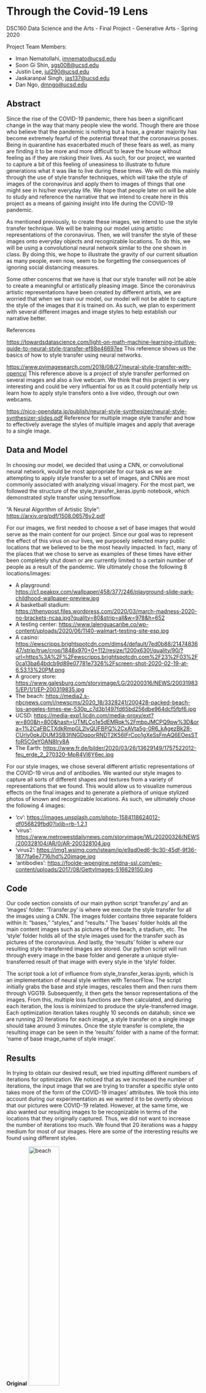 # Through the Covid-19 Lens

DSC160 Data Science and the Arts - Final Project - Generative Arts - Spring 2020

Project Team Members: 
- Iman Nematollahi, imnemato@ucsd.edu
- Soon Gi Shin, sgs008@ucsd.edu
- Justin Lee, jul290@ucsd.edu
- Jaskaranpal Singh, jas137@ucsd.edu
- Dan Ngo, dmngo@ucsd.edu

## Abstract
Since the rise of the COVID-19 pandemic, there has been a significant change in the way that many people view the world. Though there are those who believe that the pandemic is nothing but a hoax, a greater majority has become extremely fearful of the potential threat that the coronavirus poses. Being in quarantine has exacerbated much of these fears as well, as many are finding it to be more and more difficult to leave the house without feeling as if they are risking their lives. As such, for our project, we wanted to capture a bit of this feeling of uneasiness to illustrate to future generations what it was like to live during these times. We will do this mainly through the use of style transfer techniques, which will take the style of images of the coronavirus and apply them to images of things that one might see in his/her everyday life. We hope that people later on will be able to study and reference the narrative that we intend to create here in this project as a means of gaining insight into life during the COVID-19 pandemic.
  
As mentioned previously, to create these images, we intend to use the style transfer technique. We will be training our model using artistic representations of the coronavirus. Then, we will transfer the style of these images onto everyday objects and recognizable locations. To do this, we will be using a convolutional neural network similar to the one shown in class. By doing this, we hope to illustrate the gravity of our current situation as many people, even now, seem to be forgetting the consequences of ignoring social distancing measures.

Some other concerns that we have is that our style transfer will not be able to create a meaningful or artistically pleasing image. Since the coronavirus artistic representations have been created by different artists, we are worried that when we train our model, our model will not be able to capture the style of the images that it is trained on. As such, we plan to experiment with several different images and image styles to help establish our narrative better.


References

https://towardsdatascience.com/light-on-math-machine-learning-intuitive-guide-to-neural-style-transfer-ef88e46697ee
This reference shows us the basics of how to style transfer using neural networks.

https://www.pyimagesearch.com/2018/08/27/neural-style-transfer-with-opencv/
This reference above is a project of style transfer performed on several images and also a live webcam. We think that this project is very interesting and could be very influential for us as it could potentially help us learn how to apply style transfers onto a live video, through our own webcams.

https://nico-opendata.jp/publish/neural-style-synthesizer/neural-style-synthesizer-slides.pdf
Reference for multiple image style transfer and how to effectively average the styles of multiple images and apply that average to a single image.



## Data and Model

In choosing our model, we decided that using a CNN, or convolutional neural network, would be most appropriate for our task as we are attempting to apply style transfer to a set of images, and CNNs are most commonly associated with analyzing visual imagery. For the most part, we followed the structure of the style_transfer_keras.ipynb notebook, which demonstrated style transfer using tensorflow. 

“A Neural Algorithm of Artistic Style”:  https://arxiv.org/pdf/1508.06576v2.pdf


For our images, we first needed to choose a set of base images that would serve as the main content for our project. Since our goal was to represent the effect of this virus on our lives, we purposely selected many public locations that we believed to be the most heavily impacted. In fact, many of the places that we chose to serve as examples of these times have either been completely shut down or are currently limited to a certain number of people as a result of the pandemic. We ultimately chose the following 8 locations/images:
 
- A playground: https://c1.peakpx.com/wallpaper/458/377/246/playground-slide-park-childhood-wallpaper-preview.jpg
- A basketball stadium: https://thenypost.files.wordpress.com/2020/03/march-madness-2020-no-brackets-ncaa.jpg?quality=80&strip=all&w=978&h=652
- A testing center: https://www.lalenguacaribe.co/wp-content/uploads/2020/06/1140-walmart-testing-site-esp.jpg
- A casino: https://ewscripps.brightspotcdn.com/dims4/default/7ed0b88/2147483647/strip/true/crop/1848x970+0+112/resize/1200x630!/quality/90/?url=https%3A%2F%2Fewscripps.brightspotcdn.com%2F23%2F03%2F0ca13ba64bdcb9d89e07781e7326%2Fscreen-shot-2020-02-19-at-6.53.13%20PM.png 
- A grocery store: https://www.galesburg.com/storyimage/LG/20200316/NEWS/200319835/EP/1/1/EP-200319835.jpg 
- The beach: https://media2.s-nbcnews.com/i/newscms/2020_18/3328241/200428-packed-beach-los-angeles-times-ew-530p_c7d3b1497fd65bd256dbe964dcf5fbf6.jpg 
- UCSD: https://media-exp1.licdn.com/media-proxy/ext?w=800&h=800&hash=UTMLCo1e5dEMRqk%2FmbpJMCPQ9pw%3D&ora=1%2CaFBCTXdkRmpGL2lvQUFBPQ%2CxAVta5g-0R6_kAgezBk28-CUrly0qkJDUM3SB3fiNGDqporRNDT2K56IFrCoo1gXeSsFmAQ6EOesSTfoR5C0eYOAN8Iry8A
- The Earth:
https://www.fr.de/bilder/2020/03/26/13629149/1757522012-feu_erde_2_270320-MpR4Vl6Y6ec.jpg

For our style images, we chose several different artistic representations of the COVID-19 virus and of antibodies. We wanted our style images to capture all sorts of different shapes and textures from a variety of representations that we found. This would allow us to visualize numerous effects on the final images and to generate a plethora of unique stylized photos of known and recognizable locations. As such, we ultimately chose the following 4 images:

- ‘cv’:
https://images.unsplash.com/photo-1584118624012-df056829fbd0?ixlib=rb-1.2.1
- ‘virus’: https://www.metrowestdailynews.com/storyimage/WL/20200326/NEWS/200328104/AR/0/AR-200328104.jpg
- ‘virus2’: https://img1.wsimg.com/isteam/ip/e9ad0ed6-9c30-45df-9f36-1877fa6e7716/hd%20image.jpg
- ‘antibodies’: https://foolde-wpengine.netdna-ssl.com/wp-content/uploads/2017/08/GettyImages-516629150.jpg

## Code

Our code section consists of our main python script ‘transfer.py’ and an ‘images’ folder. ‘Transfer.py’ is where we execute the style transfer for all the images using a CNN. The images folder contains three separate folders within it: “bases,” “styles,” and “results.” The ‘bases’ folder holds all the main content images such as pictures of the beach, a stadium, etc. The ‘style’ folder holds all of the style images used for the transfer such as pictures of the coronavirus. And lastly, the ‘results’ folder is where our resulting style-transferred images are stored. Our python script will run through every image in the base folder and generate a unique style-transferred result of that image with every style in the ‘style’ folder. 

The script took a lot of influence from style_transfer_keras.ipynb, which is an implementation of neural style written with TensorFlow. The script initially grabs the base and style images, rescales them and then runs them through VGG19. Subsequently, it then gets the tensor representations of the images. From this, multiple loss functions are then calculated, and during each iteration, the loss is minimized to produce the style-transferred image. Each optimization iteration takes roughly 10 seconds on datahub; since we are running 20 iterations for each image, a style transfer on a single image should take around 3 minutes. Once the style transfer is complete, the resulting image can be seen in the ‘results’ folder with a name of the format: ‘name of base image_name of style image’.

## Results

In trying to obtain our desired result, we tried inputting different numbers of iterations for optimization. We noticed that as we increased the number of iterations, the input image that we are trying to transfer a specific style onto takes more of the form of the COVID-19 images’ attributes. We took this into account during our experimentation as we wanted it to be overtly obvious that our pictures were COVID-19 related. However, at the same time, we also wanted our resulting images to be recognizable in terms of the locations that they originally captured. Thus, we did not want to increase the number of iterations too much. We found that 20 iterations was a happy medium for most of our images. Here are some of the interesting results we found using different styles.

**Original**
<img src="https://github.com/ucsd-dsc-arts/dsc160-final-dsc160-final-group6/blob/master/data/bases/beach.jpeg" width="40%" height="40%" title="beach">

**Style**
<img src="https://github.com/ucsd-dsc-arts/dsc160-final-dsc160-final-group6/blob/master/data/styles/cv.jpg" width="40%" height="40%" title="cv">

**Result**
<img src="https://github.com/ucsd-dsc-arts/dsc160-final-dsc160-final-group6/blob/master/results/result_beach_cv.png
" width="40%" height="40%" title="beach_cv">

One of the base images that we decided to use was that of a crowded beach, something that used to be a common sight before the coronavirus pandemic. We performed style transfer on this image, using a different image of a rendering of the actual COVID-19 virus. The resulting image can be seen above. In the generated image, we can see that the style transfer seems to have replaced all of the people that were captured in the original image with black silhouettes outlined in red, similar to what thermal imaging might show. Some individuals from the base photo also now appear to be translucent in the generated image, which gives them a ghost-like appearance. The people highlighted in red also establish a violent and threatening mood. In general, applying the style transfer onto the image of the beach definitely gives it a more ominous, dangerous feel. 

## Discussion

(30 points, three to five paragraphs)

The first paragraph should be a short summary describing your results.

The subsequent paragraphs could address questions including:
- Why is this culturally innovative?
- How does your generative computational approach differ from traditional art/music/cultural production? 
- How do your results relate to broader social, cultural, economic political, etc., issues? 
- What are the ethical concerns for this form of generative art? 
- In what future directions could you expand this work?

## Team Roles

Provide an account of individual members and their efforts/contributions to the specific tasks you accomplished.

## Technical Notes and Dependencies

Any implementation details or notes we need to repeat your work. 
- Additional libraries you are using for this project
- Does this code require other pip packages, software, etc?
- Does this code need to run on some other (non-datahub) platform? (CoLab, etc.)

## Reference

All references to papers, techniques, previous work, repositories you used should be collected at the bottom:
- Papers
- Repositories
- Blog posts
